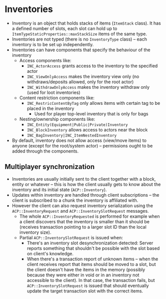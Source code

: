 # Inventories

* Inventory is an object that holds stacks of items (`ItemStack` class). It has a defined number of slots, each slot can hold up to `ItemTypeStaticProperties::maxStackSize` items of the same type.
* Inventories are not typed (there is no `InventoryType` class) – each inventory is to be set up independently.
* Inventories can have components that specify the behaviour of the inventory
  * Access components like:
    * `INC_ActorAccess` grants access to the inventory to the specified actor
    * `INC_ViewOnlyAccess` makes the inventory view only (no withdraws/deposits allowed, only for the root actor)
    * `INC_WithdrawOnlyAccess` makes the inventory withdraw only (used for loot inventories)
  * Content restriction components like:
    * `INC_RestricContentByTag` only allows items with certain tag to be placed in the inventory
      * Used for player top-level inventory that is only for bags
  * Nesting/ownership components like:
    * `INC_Entity(Equipment|Public|Private)Inventory`
    * `INC_BlockInventory` allows access to actors near the block
    * `INC_BagInventory|INC_ItemNestedInventory`
* By default, inventory does not allow access (view/move items) to anyone (except for the root/system actor) – permissions ought to be added through the components.

## Multiplayer synchronization

* Inventories are usually initially sent to the client together with a block, entity or whatever – this is how the client usually gets to know about the inventory and its initial state (`ACP::Inventory`).
* Updates within inventory are handled through client subscriptions – the client is subscribed to a chunk the inventory is affiliated with.
* However the client can also request inventory serialization using the `ACP::InventoryRequest` and `ACP::InventorySlotRequest` messages.
  * The whole `ACP::InventoryRequested` is performed for example when a client discovers that the inventory is smaller than it should be (receives transaction pointing to a larger slot ID than the local inventory size).
  * Partial `ACP::InventorySlotRequest` is issued when:
    * There's an inventory slot desynchronization detected: Server reports something that shouldn't be possible with the slot based on client's knowledge.
    * When there's a transaction report of unknown items – when the client receives report that items should be moved to a slot, but the client doesn't have the items in the memory (possibly because they were either in void or in an inventory not accessible to the client). In that case, the transaction fails, but `ACP::InventorySlotRequest` is issued that should eventually update the target transaction slot with the correct items.